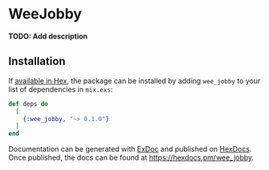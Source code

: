 # WeeJobby

**TODO: Add description**

## Installation

If [available in Hex](https://hex.pm/docs/publish), the package can be installed
by adding `wee_jobby` to your list of dependencies in `mix.exs`:

```elixir
def deps do
  [
    {:wee_jobby, "~> 0.1.0"}
  ]
end
```

Documentation can be generated with [ExDoc](https://github.com/elixir-lang/ex_doc)
and published on [HexDocs](https://hexdocs.pm). Once published, the docs can
be found at <https://hexdocs.pm/wee_jobby>.

